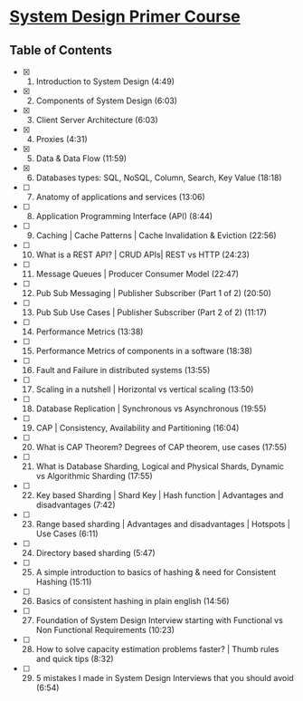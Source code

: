 # [System Design Primer Course](https://www.youtube.com/playlist?list=PLTCrU9sGyburBw9wNOHebv9SjlE4Elv5a)

## Table of Contents

- [x] 1. Introduction to System Design (4:49)
- [x] 2. Components of System Design (6:03)
- [x] 3. Client Server Architecture (6:03)
- [x] 4. Proxies (4:31)
- [x] 5. Data & Data Flow (11:59)
- [x] 6. Databases types: SQL, NoSQL, Column, Search, Key Value (18:18)
- [ ] 7. Anatomy of applications and services (13:06)
- [ ] 8. Application Programming Interface (API) (8:44)
- [ ] 9. Caching | Cache Patterns | Cache Invalidation & Eviction (22:56)
- [ ] 10. What is a REST API? | CRUD APIs| REST vs HTTP (24:23)
- [ ] 11. Message Queues | Producer Consumer Model (22:47)
- [ ] 12. Pub Sub Messaging | Publisher Subscriber (Part 1 of 2) (20:50)
- [ ] 13. Pub Sub Use Cases | Publisher Subscriber (Part 2 of 2) (11:17)
- [ ] 14. Performance Metrics (13:38)
- [ ] 15. Performance Metrics of components in a software (18:38)
- [ ] 16. Fault and Failure in distributed systems (13:55)
- [ ] 17. Scaling in a nutshell | Horizontal vs vertical scaling (13:50)
- [ ] 18. Database Replication | Synchronous vs Asynchronous (19:55)
- [ ] 19. CAP | Consistency, Availability and Partitioning (16:04)
- [ ] 20. What is CAP Theorem? Degrees of CAP theorem, use cases (17:55)
- [ ] 21. What is Database Sharding, Logical and Physical Shards, Dynamic vs Algorithmic Sharding (17:55)
- [ ] 22. Key based Sharding | Shard Key | Hash function | Advantages and disadvantages (7:42)
- [ ] 23. Range based sharding | Advantages and disadvantages | Hotspots | Use Cases (6:11)
- [ ] 24. Directory based sharding (5:47)
- [ ] 25. A simple introduction to basics of hashing & need for Consistent Hashing (15:11)
- [ ] 26. Basics of consistent hashing in plain english (14:56)
- [ ] 27. Foundation of System Design Interview starting with Functional vs Non Functional Requirements (10:23)
- [ ] 28. How to solve capacity estimation problems faster? | Thumb rules and quick tips (8:32)
- [ ] 29. 5 mistakes I made in System Design Interviews that you should avoid (6:54)
